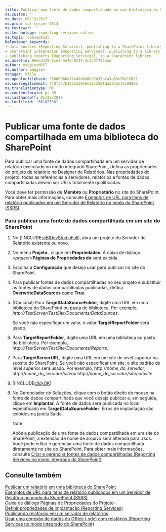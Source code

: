 ```yaml
---
title: Publicar uma fonte de dados compartilhada em uma biblioteca do SharePoint | Microsoft Docs
ms.custom: ''
ms.date: 06/13/2017
ms.prod: sql-server-2014
ms.reviewer: ''
ms.technology: reporting-services-native
ms.topic: conceptual
helpviewer_keywords:
- data sources [Reporting Services], publishing to a SharePoint library
- SharePoint integration [Reporting Services], publishing to a library
- publishing reports [Reporting Services], to a SharePoint library
ms.assetid: 966ed425-3ce2-4e76-8237-3c1c977954ae
author: maggiesMSFT
ms.author: maggies
manager: kfile
ms.openlocfilehash: 2866b0b8a72e48dbb6c93b37b2a1a83e20e12821
ms.sourcegitcommit: f40fa47619512a9a9c3e3258fda3242c76c008e6
ms.translationtype: MT
ms.contentlocale: pt-BR
ms.lasthandoff: 05/23/2019
ms.locfileid: "66102538"
---
```

# <a name="publish-a-shared-data-source-to-a-sharepoint-library"></a>Publicar uma fonte de dados compartilhada em uma biblioteca do SharePoint
  Para publicar uma fonte de dados compartilhada em um servidor de relatório executado no modo integrado SharePoint, defina as propriedades do projeto de relatório no Designer de Relatórios. Nas propriedades do projeto, todas as referências a servidores, relatórios e fontes de dados compartilhadas devem ser URLs totalmente qualificadas.  
  
 Você deve ter permissão de **Membro** ou **Proprietário** no site do SharePoint. Para obter mais informações, consulte [Exemplos de URL para itens de relatório publicados em um Servidor de Relatório no modo do SharePoint &#40;SSRS&#41;](../tools/url-examples-for-items-on-a-report-server-sharepoint-mode.md).  
  
### <a name="to-publish-a-shared-data-source-to-a-sharepoint-site"></a>Para publicar uma fonte de dados compartilhada em um site do SharePoint  
  
1.  No [!INCLUDE[ssBIDevStudioFull](../../includes/ssbidevstudiofull-md.md)], abra um projeto do Servidor de Relatório existente ou novo.  
  
2.  No menu **Projeto** , clique em **Propriedades**. A caixa de diálogo _\<project>_**Páginas de Propriedades do**  será exibida.  
  
3.  Escolha a **Configuração** que deseja usar para publicar no site do SharePoint.  
  
4.  Para publicar fontes de dados compartilhadas no seu projeto e substituir as fontes de dados compartilhadas publicadas, defina **OverwriteDataSources** como **True**.  
  
5.  (Opcional) Para **TargetDataSourceFolder**, digite uma URL em uma biblioteca do SharePoint ou pasta de biblioteca. Por exemplo, *http://TestServer/TestSite/Documents/DataSources*.  
  
     Se você não especificar um valor, o valor **TargetReportFolder** será usado.  
  
6.  Para **TargetReportFolder**, digite uma URL em uma biblioteca ou pasta de biblioteca. Por exemplo, http:*//TestServer/TestSite/Documents/Reports*.  
  
7.  Para **TargetServerURL**, digite uma URL em um site de nível superior ou subsite do SharePoint. Se você não especificar um site, o site padrão de nível superior será usado. Por exemplo, http://*nome_do_servidor*, http://*nome_do_servidor*/*site*ou http://*nome_do_servidor*/*site*/*subsite*.  
  
8.  [!INCLUDE[clickOK](../../includes/clickok-md.md)]  
  
9. No Gerenciador de Soluções, clique com o botão direito do mouse na fonte de dados compartilhada que você deseja publicar e, em seguida, clique em **Implantar**. A fonte de dados será publicada no local especificado em **TargetDataSourceFolder**. Erros de implantação são exibidos na janela Saída.  
  
    > [!NOTE]  
    >  Após a publicação de uma fonte de dados compartilhada em um site do SharePoint, a extensão de nome de arquivo será alterada para .rsds. Você pode editar e gerenciar uma fonte de dados compartilhada diretamente no site do SharePoint. Para obter mais informações, consulte [Criar e gerenciar fontes de dados compartilhadas &#40;Reporting Services no modo integrado do SharePoint&#41;](../create-manage-shared-data-sources-reporting-services-sharepoint-integrated-mode.md).  
  
## <a name="see-also"></a>Consulte também  
 [Publicar um relatório em uma biblioteca do SharePoint](publish-a-report-to-a-sharepoint-library.md)   
 [Exemplos de URL para itens de relatório publicados em um Servidor de Relatório no modo do SharePoint &#40;SSRS&#41;](../tools/url-examples-for-items-on-a-report-server-sharepoint-mode.md)   
 [Caixa de diálogo Páginas de Propriedades do Projeto](../tools/project-property-pages-dialog-box.md)   
 [Definir propriedades de implantação &#40;Reporting Services&#41;](../tools/set-deployment-properties-reporting-services.md)   
 [Publicando relatórios em um servidor de relatórios](publishing-reports-to-a-report-server.md)   
 [Usar uma conexão de dados do Office &#40;.odc&#41; com relatórios &#40;Reporting Services no modo integrado do SharePoint&#41;](../report-data/use-an-office-data-connection-odc-with-reports.md)  
  
  
